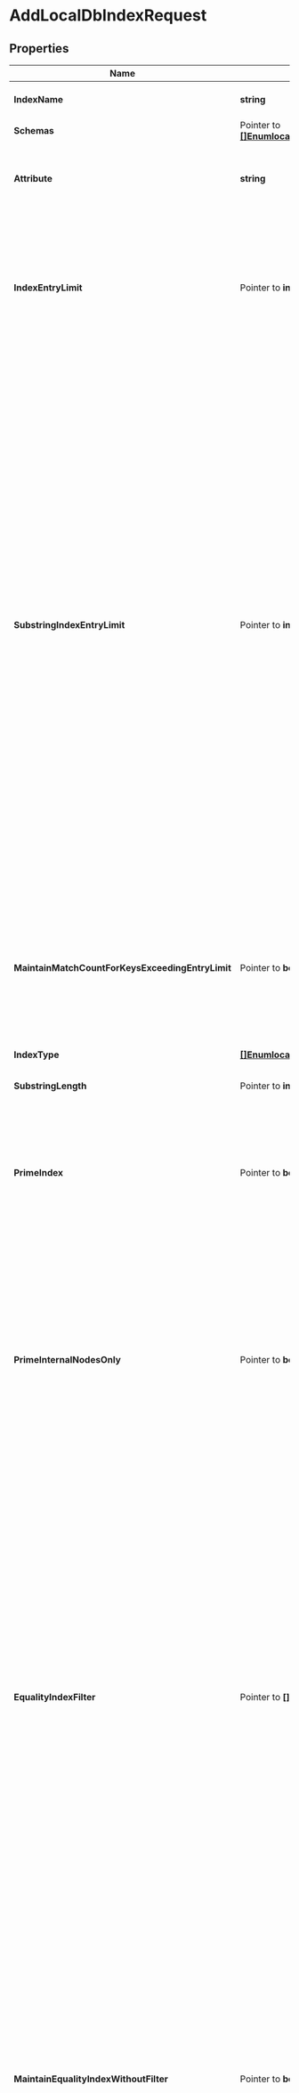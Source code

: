 # AddLocalDbIndexRequest

## Properties

Name | Type | Description | Notes
------------ | ------------- | ------------- | -------------
**IndexName** | **string** | Name of the new Local DB Index | 
**Schemas** | Pointer to [**[]EnumlocalDbIndexSchemaUrn**](EnumlocalDbIndexSchemaUrn.md) |  | [optional] 
**Attribute** | **string** | Specifies the name of the attribute for which the index is to be maintained. | 
**IndexEntryLimit** | Pointer to **int32** | Specifies the maximum number of entries that are allowed to match a given index key before that particular index key is no longer maintained. | [optional] 
**SubstringIndexEntryLimit** | Pointer to **int32** | Specifies, for substring indexes, the maximum number of entries that are allowed to match a given index key before that particular index key is no longer maintained. Setting a large limit can dramatically increase the database size on disk and have a big impact on server performance if the indexed attribute is modified frequently. When a very large limit is required, creating a dedicated composite index with an index-filter-pattern of (attr&#x3D;*?*) will give the best balance between search and update performance. | [optional] 
**MaintainMatchCountForKeysExceedingEntryLimit** | Pointer to **bool** | Indicates whether to continue to maintain a count of the number of matching entries for an index key even after that count exceeds the index entry limit. | [optional] 
**IndexType** | [**[]EnumlocalDbIndexIndexTypeProp**](EnumlocalDbIndexIndexTypeProp.md) |  | 
**SubstringLength** | Pointer to **int32** | The length of substrings in a substring index. | [optional] 
**PrimeIndex** | Pointer to **bool** | If this option is enabled and this index&#39;s backend is configured to prime indexes, then this index will be loaded at startup. | [optional] 
**PrimeInternalNodesOnly** | Pointer to **bool** | If this option is enabled and this index&#39;s backend is configured to prime indexes using the preload method, then only the internal database nodes (i.e., the database keys but not values) should be primed when the backend is initialized. | [optional] 
**EqualityIndexFilter** | Pointer to **[]string** | A search filter that may be used in conjunction with an equality component for the associated attribute type. If an equality index filter is defined, then an additional equality index will be maintained for the associated attribute, but only for entries which match the provided filter. Further, the index will be used only for searches containing an equality component with the associated attribute type ANDed with this filter. | [optional] 
**MaintainEqualityIndexWithoutFilter** | Pointer to **bool** | Indicates whether to maintain a separate equality index for the associated attribute without any filter, in addition to maintaining an index for each equality index filter that is defined. If this is false, then the attribute will not be indexed for equality by itself but only in conjunction with the defined equality index filters. | [optional] 
**CacheMode** | Pointer to [**EnumlocalDbIndexCacheModeProp**](EnumlocalDbIndexCacheModeProp.md) |  | [optional] 

## Methods

### NewAddLocalDbIndexRequest

`func NewAddLocalDbIndexRequest(indexName string, attribute string, indexType []EnumlocalDbIndexIndexTypeProp, ) *AddLocalDbIndexRequest`

NewAddLocalDbIndexRequest instantiates a new AddLocalDbIndexRequest object
This constructor will assign default values to properties that have it defined,
and makes sure properties required by API are set, but the set of arguments
will change when the set of required properties is changed

### NewAddLocalDbIndexRequestWithDefaults

`func NewAddLocalDbIndexRequestWithDefaults() *AddLocalDbIndexRequest`

NewAddLocalDbIndexRequestWithDefaults instantiates a new AddLocalDbIndexRequest object
This constructor will only assign default values to properties that have it defined,
but it doesn't guarantee that properties required by API are set

### GetIndexName

`func (o *AddLocalDbIndexRequest) GetIndexName() string`

GetIndexName returns the IndexName field if non-nil, zero value otherwise.

### GetIndexNameOk

`func (o *AddLocalDbIndexRequest) GetIndexNameOk() (*string, bool)`

GetIndexNameOk returns a tuple with the IndexName field if it's non-nil, zero value otherwise
and a boolean to check if the value has been set.

### SetIndexName

`func (o *AddLocalDbIndexRequest) SetIndexName(v string)`

SetIndexName sets IndexName field to given value.


### GetSchemas

`func (o *AddLocalDbIndexRequest) GetSchemas() []EnumlocalDbIndexSchemaUrn`

GetSchemas returns the Schemas field if non-nil, zero value otherwise.

### GetSchemasOk

`func (o *AddLocalDbIndexRequest) GetSchemasOk() (*[]EnumlocalDbIndexSchemaUrn, bool)`

GetSchemasOk returns a tuple with the Schemas field if it's non-nil, zero value otherwise
and a boolean to check if the value has been set.

### SetSchemas

`func (o *AddLocalDbIndexRequest) SetSchemas(v []EnumlocalDbIndexSchemaUrn)`

SetSchemas sets Schemas field to given value.

### HasSchemas

`func (o *AddLocalDbIndexRequest) HasSchemas() bool`

HasSchemas returns a boolean if a field has been set.

### GetAttribute

`func (o *AddLocalDbIndexRequest) GetAttribute() string`

GetAttribute returns the Attribute field if non-nil, zero value otherwise.

### GetAttributeOk

`func (o *AddLocalDbIndexRequest) GetAttributeOk() (*string, bool)`

GetAttributeOk returns a tuple with the Attribute field if it's non-nil, zero value otherwise
and a boolean to check if the value has been set.

### SetAttribute

`func (o *AddLocalDbIndexRequest) SetAttribute(v string)`

SetAttribute sets Attribute field to given value.


### GetIndexEntryLimit

`func (o *AddLocalDbIndexRequest) GetIndexEntryLimit() int32`

GetIndexEntryLimit returns the IndexEntryLimit field if non-nil, zero value otherwise.

### GetIndexEntryLimitOk

`func (o *AddLocalDbIndexRequest) GetIndexEntryLimitOk() (*int32, bool)`

GetIndexEntryLimitOk returns a tuple with the IndexEntryLimit field if it's non-nil, zero value otherwise
and a boolean to check if the value has been set.

### SetIndexEntryLimit

`func (o *AddLocalDbIndexRequest) SetIndexEntryLimit(v int32)`

SetIndexEntryLimit sets IndexEntryLimit field to given value.

### HasIndexEntryLimit

`func (o *AddLocalDbIndexRequest) HasIndexEntryLimit() bool`

HasIndexEntryLimit returns a boolean if a field has been set.

### GetSubstringIndexEntryLimit

`func (o *AddLocalDbIndexRequest) GetSubstringIndexEntryLimit() int32`

GetSubstringIndexEntryLimit returns the SubstringIndexEntryLimit field if non-nil, zero value otherwise.

### GetSubstringIndexEntryLimitOk

`func (o *AddLocalDbIndexRequest) GetSubstringIndexEntryLimitOk() (*int32, bool)`

GetSubstringIndexEntryLimitOk returns a tuple with the SubstringIndexEntryLimit field if it's non-nil, zero value otherwise
and a boolean to check if the value has been set.

### SetSubstringIndexEntryLimit

`func (o *AddLocalDbIndexRequest) SetSubstringIndexEntryLimit(v int32)`

SetSubstringIndexEntryLimit sets SubstringIndexEntryLimit field to given value.

### HasSubstringIndexEntryLimit

`func (o *AddLocalDbIndexRequest) HasSubstringIndexEntryLimit() bool`

HasSubstringIndexEntryLimit returns a boolean if a field has been set.

### GetMaintainMatchCountForKeysExceedingEntryLimit

`func (o *AddLocalDbIndexRequest) GetMaintainMatchCountForKeysExceedingEntryLimit() bool`

GetMaintainMatchCountForKeysExceedingEntryLimit returns the MaintainMatchCountForKeysExceedingEntryLimit field if non-nil, zero value otherwise.

### GetMaintainMatchCountForKeysExceedingEntryLimitOk

`func (o *AddLocalDbIndexRequest) GetMaintainMatchCountForKeysExceedingEntryLimitOk() (*bool, bool)`

GetMaintainMatchCountForKeysExceedingEntryLimitOk returns a tuple with the MaintainMatchCountForKeysExceedingEntryLimit field if it's non-nil, zero value otherwise
and a boolean to check if the value has been set.

### SetMaintainMatchCountForKeysExceedingEntryLimit

`func (o *AddLocalDbIndexRequest) SetMaintainMatchCountForKeysExceedingEntryLimit(v bool)`

SetMaintainMatchCountForKeysExceedingEntryLimit sets MaintainMatchCountForKeysExceedingEntryLimit field to given value.

### HasMaintainMatchCountForKeysExceedingEntryLimit

`func (o *AddLocalDbIndexRequest) HasMaintainMatchCountForKeysExceedingEntryLimit() bool`

HasMaintainMatchCountForKeysExceedingEntryLimit returns a boolean if a field has been set.

### GetIndexType

`func (o *AddLocalDbIndexRequest) GetIndexType() []EnumlocalDbIndexIndexTypeProp`

GetIndexType returns the IndexType field if non-nil, zero value otherwise.

### GetIndexTypeOk

`func (o *AddLocalDbIndexRequest) GetIndexTypeOk() (*[]EnumlocalDbIndexIndexTypeProp, bool)`

GetIndexTypeOk returns a tuple with the IndexType field if it's non-nil, zero value otherwise
and a boolean to check if the value has been set.

### SetIndexType

`func (o *AddLocalDbIndexRequest) SetIndexType(v []EnumlocalDbIndexIndexTypeProp)`

SetIndexType sets IndexType field to given value.


### GetSubstringLength

`func (o *AddLocalDbIndexRequest) GetSubstringLength() int32`

GetSubstringLength returns the SubstringLength field if non-nil, zero value otherwise.

### GetSubstringLengthOk

`func (o *AddLocalDbIndexRequest) GetSubstringLengthOk() (*int32, bool)`

GetSubstringLengthOk returns a tuple with the SubstringLength field if it's non-nil, zero value otherwise
and a boolean to check if the value has been set.

### SetSubstringLength

`func (o *AddLocalDbIndexRequest) SetSubstringLength(v int32)`

SetSubstringLength sets SubstringLength field to given value.

### HasSubstringLength

`func (o *AddLocalDbIndexRequest) HasSubstringLength() bool`

HasSubstringLength returns a boolean if a field has been set.

### GetPrimeIndex

`func (o *AddLocalDbIndexRequest) GetPrimeIndex() bool`

GetPrimeIndex returns the PrimeIndex field if non-nil, zero value otherwise.

### GetPrimeIndexOk

`func (o *AddLocalDbIndexRequest) GetPrimeIndexOk() (*bool, bool)`

GetPrimeIndexOk returns a tuple with the PrimeIndex field if it's non-nil, zero value otherwise
and a boolean to check if the value has been set.

### SetPrimeIndex

`func (o *AddLocalDbIndexRequest) SetPrimeIndex(v bool)`

SetPrimeIndex sets PrimeIndex field to given value.

### HasPrimeIndex

`func (o *AddLocalDbIndexRequest) HasPrimeIndex() bool`

HasPrimeIndex returns a boolean if a field has been set.

### GetPrimeInternalNodesOnly

`func (o *AddLocalDbIndexRequest) GetPrimeInternalNodesOnly() bool`

GetPrimeInternalNodesOnly returns the PrimeInternalNodesOnly field if non-nil, zero value otherwise.

### GetPrimeInternalNodesOnlyOk

`func (o *AddLocalDbIndexRequest) GetPrimeInternalNodesOnlyOk() (*bool, bool)`

GetPrimeInternalNodesOnlyOk returns a tuple with the PrimeInternalNodesOnly field if it's non-nil, zero value otherwise
and a boolean to check if the value has been set.

### SetPrimeInternalNodesOnly

`func (o *AddLocalDbIndexRequest) SetPrimeInternalNodesOnly(v bool)`

SetPrimeInternalNodesOnly sets PrimeInternalNodesOnly field to given value.

### HasPrimeInternalNodesOnly

`func (o *AddLocalDbIndexRequest) HasPrimeInternalNodesOnly() bool`

HasPrimeInternalNodesOnly returns a boolean if a field has been set.

### GetEqualityIndexFilter

`func (o *AddLocalDbIndexRequest) GetEqualityIndexFilter() []string`

GetEqualityIndexFilter returns the EqualityIndexFilter field if non-nil, zero value otherwise.

### GetEqualityIndexFilterOk

`func (o *AddLocalDbIndexRequest) GetEqualityIndexFilterOk() (*[]string, bool)`

GetEqualityIndexFilterOk returns a tuple with the EqualityIndexFilter field if it's non-nil, zero value otherwise
and a boolean to check if the value has been set.

### SetEqualityIndexFilter

`func (o *AddLocalDbIndexRequest) SetEqualityIndexFilter(v []string)`

SetEqualityIndexFilter sets EqualityIndexFilter field to given value.

### HasEqualityIndexFilter

`func (o *AddLocalDbIndexRequest) HasEqualityIndexFilter() bool`

HasEqualityIndexFilter returns a boolean if a field has been set.

### GetMaintainEqualityIndexWithoutFilter

`func (o *AddLocalDbIndexRequest) GetMaintainEqualityIndexWithoutFilter() bool`

GetMaintainEqualityIndexWithoutFilter returns the MaintainEqualityIndexWithoutFilter field if non-nil, zero value otherwise.

### GetMaintainEqualityIndexWithoutFilterOk

`func (o *AddLocalDbIndexRequest) GetMaintainEqualityIndexWithoutFilterOk() (*bool, bool)`

GetMaintainEqualityIndexWithoutFilterOk returns a tuple with the MaintainEqualityIndexWithoutFilter field if it's non-nil, zero value otherwise
and a boolean to check if the value has been set.

### SetMaintainEqualityIndexWithoutFilter

`func (o *AddLocalDbIndexRequest) SetMaintainEqualityIndexWithoutFilter(v bool)`

SetMaintainEqualityIndexWithoutFilter sets MaintainEqualityIndexWithoutFilter field to given value.

### HasMaintainEqualityIndexWithoutFilter

`func (o *AddLocalDbIndexRequest) HasMaintainEqualityIndexWithoutFilter() bool`

HasMaintainEqualityIndexWithoutFilter returns a boolean if a field has been set.

### GetCacheMode

`func (o *AddLocalDbIndexRequest) GetCacheMode() EnumlocalDbIndexCacheModeProp`

GetCacheMode returns the CacheMode field if non-nil, zero value otherwise.

### GetCacheModeOk

`func (o *AddLocalDbIndexRequest) GetCacheModeOk() (*EnumlocalDbIndexCacheModeProp, bool)`

GetCacheModeOk returns a tuple with the CacheMode field if it's non-nil, zero value otherwise
and a boolean to check if the value has been set.

### SetCacheMode

`func (o *AddLocalDbIndexRequest) SetCacheMode(v EnumlocalDbIndexCacheModeProp)`

SetCacheMode sets CacheMode field to given value.

### HasCacheMode

`func (o *AddLocalDbIndexRequest) HasCacheMode() bool`

HasCacheMode returns a boolean if a field has been set.


[[Back to Model list]](../README.md#documentation-for-models) [[Back to API list]](../README.md#documentation-for-api-endpoints) [[Back to README]](../README.md)


